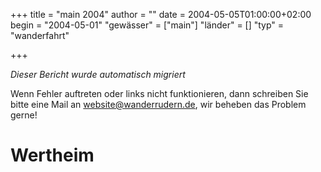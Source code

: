 +++
title = "main 2004"
author = ""
date = 2004-05-05T01:00:00+02:00
begin = "2004-05-01"
"gewässer" = ["main"]
"länder" = []
"typ" = "wanderfahrt"

+++


*Dieser Bericht wurde automatisch migriert*

Wenn Fehler auftreten oder links nicht funktionieren, dann schreiben Sie bitte eine Mail an website@wanderrudern.de, wir beheben das Problem gerne!



# Wertheim


